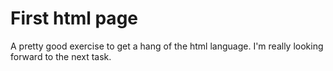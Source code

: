 # First html page 
A pretty good exercise to get a hang of the html language. I'm really looking forward to the next task.